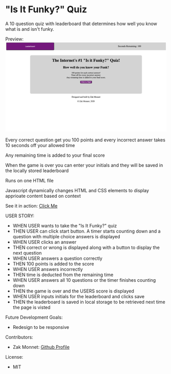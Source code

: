 # "Is It Funky?" Quiz

A 10 question quiz with leaderboard that determines how well you know what is and isn't funky.

Preview:
![Preview of application](./assets/preview.png)

Every correct question get you 100 points and every incorrect answer takes 10 seconds off your allowed time

Any remaining time is added to your final score

When the game is over you can enter your initials and they will be saved in the locally stored leaderboard

Runs on one HTML file

Javascript dynamically changes HTML and CSS elements to display apprioate content based on context


See it in action:
[Click Me](https://outoftune266.github.io/04-Code-Quiz/)


USER STORY:
- WHEN USER wants to take the "Is It Funky?" quiz
- THEN USER can click start button. A timer starts counting down and a question with multiple choice answers is displayed
- WHEN USER clicks an answer
- THEN correct or wrong is displayed along with a button to display the next question
- WHEN USER answers a question correctly
- THEN 100 points is added to the score
- WHEN USER answers incorrectly
- THEN time is deducted from the remaining time
- WHEN USER answers all 10 questions or the timer finishes counting down
- THEN the game is over and the USERS score is displayed
- WHEN USER inputs initials for the leaderboard and clicks save
- THEN the leaderboard is saved in local storage to be retrieved next time the page is visted

Future Development Goals:
- Redesign to be responsive

Contributors:
- Zak Monnet:   [Github Profile](https://github.com/outoftune266)

License: 
- MIT
